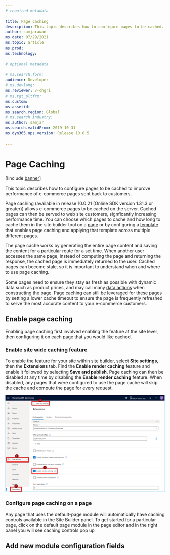 ```yaml
---
# required metadata

title: Page caching
description: This topic describes how to configure pages to be cached. 
author: samjarawan
ms.date: 07/29/2021
ms.topic: article
ms.prod: 
ms.technology: 

# optional metadata

# ms.search.form: 
audience: Developer
# ms.devlang: 
ms.reviewer: v-chgri
# ms.tgt_pltfrm: 
ms.custom: 
ms.assetid: 
ms.search.region: Global
# ms.search.industry: 
ms.author: samjar
ms.search.validFrom: 2019-10-31
ms.dyn365.ops.version: Release 10.0.5

---
```

# Page Caching

[!include [banner](../includes/banner.md)]

This topic describes how to configure pages to be cached to improve performance of e-commerce pages sent back to customers.

Page caching (available in release 10.0.21 (Online SDK version 1.31.3 or greater)) allows e-commerce pages to be cached on the server.  Cached pages can then be served to web site customers, signficantly increasing performance time. You can choose which pages to cache and how long to cache them in the site builder tool on a [page](../modify-existing-page.md) or by configuring a [template](../templates-layouts-overview.md) that enables page caching and applying that template across multiple different pages.
 
The page cache works by generating the entire page content and saving the content for a particular route for a set time. When another user accesses the same page, instead of computing the page and returning the response, the cached page is immediately returned to the user.  Cached pages can become stale, so it is important to understand when and where to use page caching.
 
Some pages need to ensure they stay as fresh as possible with dynamic data such as product prices, and may call many [data actions](data-actions.md) when constructing the page. Page caching can still be leveraged for these pages by setting a lower cache timeout to ensure the page is frequently refreshed to serve the most accurate content to your e-commerce customers.

## Enable page caching

Enabling page caching first involved enabling the feature at the site level, then configuring it on each page that you would like cached.

### Enable site wide caching feature

To enable the feature for your site within site builder, select **Site settings**, then the **Extensions** tab. Find the **Enable render caching** feature and enable it followed by selecting **Save and publish**.  Page caching can then be disabled at any time by disabling the **Enable render caching** feature. When disabled, any pages that were configured to use the page cache will skip the cache and compute the page for every request.

![Enable page caching](media/page-caching-1.png)

### Configure page caching on a page
Any page that uses the default-page module will automatically have caching controls available in the Site Builder panel. To get started for a particular page, click on the default page module in the page editor and in the right panel you will see caching controls pop up


## Add new module configuration fields
